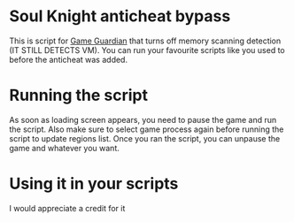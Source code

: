 # Soul Knight anticheat bypass
This is script for [Game Guardian](https://gameguardian.net/forum/files/file/2-gameguardian/) that turns off memory scanning detection (IT STILL DETECTS VM). You can run your favourite scripts like you used to before the anticheat was added. 
# Running the script
As soon as loading screen appears, you need to pause the game and run the script. Also make sure to select game process again before running the script to update regions list. Once you ran the script, you can unpause the game and whatever you want.
# Using it in your scripts
I would appreciate a credit for it
